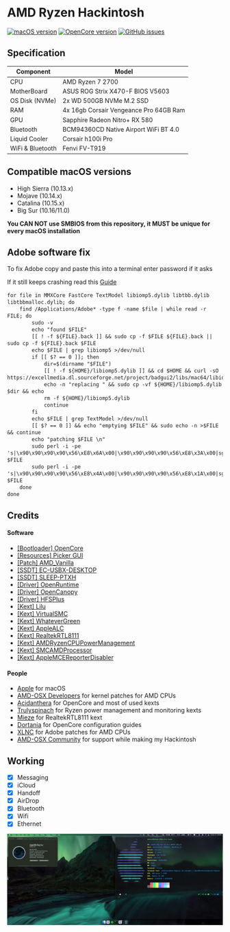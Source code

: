 # AMD Ryzen Hackintosh

[![macOS version](https://img.shields.io/badge/macOS-11.0.1%20(20B50)-informational.svg)](https://www.apple.com/macos) [![OpenCore version](https://img.shields.io/badge/OpenCore-0.6.5-informational.svg)](https://github.com/acidanthera/OpenCorePkg) [![GitHub issues](https://img.shields.io/github/issues/kdbaustert/ryzen-hackintosh.svg)](https://github.com/kdbaustert/ryzen-hackintosh//issues/)

## Specification
| Component        | Model                                  |
| ---------------- | -------------------------------------- |
| CPU              | AMD Ryzen 7 2700                       |
| MotherBoard      | ASUS ROG Strix X470-F BIOS V5603       |
| OS Disk (NVMe)   | 2x WD 500GB NVMe M.2 SSD               |
| RAM              | 4x 16gb Corsair Vengeance Pro 64GB Ram |
| GPU              | Sapphire Radeon Nitro+ RX 580          |
| Bluetooth        | BCM94360CD Native Airport WiFi BT 4.0  |
| Liquid Cooler    | Corsair h100i Pro                      |
| WiFi & Bluetooth | Fenvi FV-T919                          |

## Compatible macOS versions
 - High Sierra (10.13.x)
 - Mojave (10.14.x)
 - Catalina (10.15.x)
 - Big Sur (10.16/11.0)

**You CAN NOT use SMBIOS from this repository, it MUST be unique for every macOS installation**

## Adobe software fix

To fix Adobe copy and paste this into a terminal enter password if it asks

If it still keeps crashing read this [Guide](https://gist.github.com/XLNCs/86d7a391e46f85a04d28db171656b458)

```
for file in MMXCore FastCore TextModel libiomp5.dylib libtbb.dylib libtbbmalloc.dylib; do
    find /Applications/Adobe* -type f -name $file | while read -r FILE; do
        sudo -v
        echo "found $FILE"
        [[ ! -f ${FILE}.back ]] && sudo cp -f $FILE ${FILE}.back || sudo cp -f ${FILE}.back $FILE
        echo $FILE | grep libiomp5 >/dev/null
        if [[ $? == 0 ]]; then
            dir=$(dirname "$FILE")
            [[ ! -f ${HOME}/libiomp5.dylib ]] && cd $HOME && curl -sO https://excellmedia.dl.sourceforge.net/project/badgui2/libs/mac64/libiomp5.dylib
            echo -n "replacing " && sudo cp -vf ${HOME}/libiomp5.dylib $dir && echo
            rm -f ${HOME}/libiomp5.dylib
            continue
        fi
        echo $FILE | grep TextModel >/dev/null
        [[ $? == 0 ]] && echo "emptying $FILE" && sudo echo -n >$FILE && continue
        echo "patching $FILE \n"
        sudo perl -i -pe 's|\x90\x90\x90\x90\x56\xE8\x6A\x00|\x90\x90\x90\x90\x56\xE8\x3A\x00|sg' $FILE
        sudo perl -i -pe 's|\x90\x90\x90\x90\x56\xE8\x4A\x00|\x90\x90\x90\x90\x56\xE8\x1A\x00|sg' $FILE
    done
done

```

## Credits

#### Software
 - [[Bootloader] OpenCore](https://github.com/acidanthera/OpenCorePkg)
 - [[Resources] Picker GUI](https://github.com/acidanthera/OcBinaryData/tree/master/Resources)
 - [[Patch] AMD_Vanilla](https://github.com/AMD-OSX/AMD_Vanilla)
 - [[SSDT] EC-USBX-DESKTOP](https://github.com/dortania/Getting-Started-With-ACPI/blob/master/extra-files/compiled/SSDT-EC-USBX-DESKTOP.aml)
 - [[SSDT] SLEEP-PTXH](./OC/ACPI/SSDT-SLEEP-PTXH.aml)
 - [[Driver] OpenRuntime](https://github.com/acidanthera/OpenCorePkg)
 - [[Driver] OpenCanopy](https://github.com/acidanthera/OpenCorePkg)
 - [[Driver] HFSPlus](https://github.com/acidanthera/OcBinaryData/blob/master/Drivers/HfsPlus.efi)
 - [[Kext] Lilu](https://github.com/acidanthera/Lilu)
 - [[Kext] VirtualSMC](https://github.com/acidanthera/VirtualSMC)
 - [[Kext] WhateverGreen](https://github.com/acidanthera/WhateverGreen)
 - [[Kext] AppleALC](https://github.com/acidanthera/AppleALC)
 - [[Kext] RealtekRTL8111](https://github.com/Mieze/RTL8111_driver_for_OS_X)
 - [[Kext] AMDRyzenCPUPowerManagement](https://github.com/trulyspinach/SMCAMDProcessor)
 - [[Kext] SMCAMDProcessor](https://github.com/trulyspinach/SMCAMDProcessor)
 - [[Kext] AppleMCEReporterDisabler](https://github.com/AMD-OSX/AMD_Vanilla/blob/experimental-opencore/Extra/AppleMCEReporterDisabler.kext.zip)   

#### People
 - [Apple](https://apple.com) for macOS
 - [AMD-OSX Developers](https://github.com/AMD-OSX) for kernel patches for AMD CPUs
 - [Acidanthera](https://github.com/acidanthera) for OpenCore and most of used kexts
 - [Trulyspinach](https://github.com/trulyspinach) for Ryzen power management and monitoring kexts
 - [Mieze](https://github.com/Mieze) for RealtekRTL8111 kext
 - [Dortania](https://github.com/dortania) for OpenCore configuration guides
 - [XLNC](https://github.com/naveenkrdy) for Adobe patches for AMD CPUs
 - [AMD-OSX Community](https://amd-osx.com) for support while making my Hackintosh


## Working

- [x] Messaging
- [x] iCloud
- [x] Handoff
- [x] AirDrop
- [x] Bluetooth
- [x] Wifi
- [x] Ethernet

![Screenshot](/screenshot.png?raw=true)
